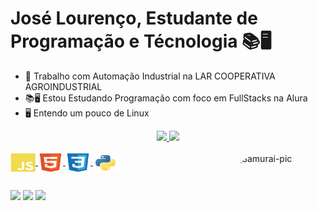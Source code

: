 # José Lourenço, Estudante de Programação e Técnologia 📚🖥️

- 🔭 Trabalho com Automação Industrial na LAR COOPERATIVA AGROINDUSTRIAL
- 📚🖥️ Estou Estudando Programação com foco em FullStacks na Alura
- 🖥️ Entendo um pouco de Linux

<div align="center">
  <a href="https://github.com/Dev-Samurai7">
  <img height="180em" src="https://github-readme-stats.vercel.app/api?username=Dev-Samurai7&show_icons=true&theme=tokyonight&include_all_commits=true&count_private=true"/>
    
 <img height="180em" src="https://github-readme-stats.vercel.app/api/top-langs/?username=Dev-Samurai7&layout=compact&langs_count=6&theme=tokyonight"/>
      
</div>


<div style="display: inline_block"><br>
  <img align="center" alt="Samurai-Js" height="30" width="40" src="https://raw.githubusercontent.com/devicons/devicon/master/icons/javascript/javascript-plain.svg">

  <img align="center" alt="Samurai-HTML" height="30" width="40" src="https://raw.githubusercontent.com/devicons/devicon/master/icons/html5/html5-original.svg">

  <img align="center" alt="Samurai-CSS" height="30" width="40" src="https://raw.githubusercontent.com/devicons/devicon/master/icons/css3/css3-original.svg">

  <img align="center" alt="Samurai-Python" height="30" width="40" src="https://raw.githubusercontent.com/devicons/devicon/master/icons/python/python-original.svg">

  <img align="right" alt="Samurai-pic" height="200" width="150" style="border-radius:50px;" src="https://i.pinimg.com/originals/b3/ff/e6/b3ffe664427ebe14ac71d25a1de42ccb.jpg">
</div>
  
  ##
 
<div> 

  <a href="https://instagram.com/joselourenco_s7/" target="_blank"><img src="https://img.shields.io/badge/-Instagram-%23E4405F?style=for-the-badge&logo=instagram&logoColor=white" target="_blank"></a>
  <a href = "mailto:josern1771@gmail.com"><img src="https://img.shields.io/badge/-Gmail-%23333?style=for-the-badge&logo=gmail&logoColor=white" target="_blank"></a>
  <a href="https://www.linkedin.com/in/joselourenco-ti/" target="_blank"><img src="https://img.shields.io/badge/-LinkedIn-%230077B5?style=for-the-badge&logo=linkedin&logoColor=white" target="_blank"></a> 
 
</div>
